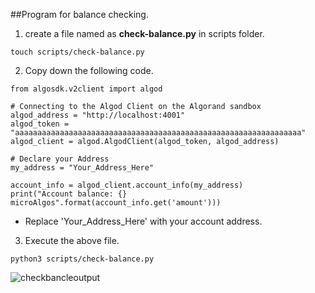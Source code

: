 ##Program for balance checking.

1. create a file named as **check-balance.py** in scripts folder.
```
touch scripts/check-balance.py
```
2. Copy down the following code.
```
from algosdk.v2client import algod

# Connecting to the Algod Client on the Algorand sandbox
algod_address = "http://localhost:4001"
algod_token = "aaaaaaaaaaaaaaaaaaaaaaaaaaaaaaaaaaaaaaaaaaaaaaaaaaaaaaaaaaaaaaaa"
algod_client = algod.AlgodClient(algod_token, algod_address)

# Declare your Address
my_address = "Your_Address_Here"

account_info = algod_client.account_info(my_address)
print("Account balance: {} microAlgos".format(account_info.get('amount')))
```
* Replace 'Your_Address_Here' with your account address.
3. Execute the above file.
```
python3 scripts/check-balance.py
```
![checkbancleoutput](https://user-images.githubusercontent.com/90385824/225876679-3cedf603-d532-4bfb-a563-a9c49c2af30e.png)
